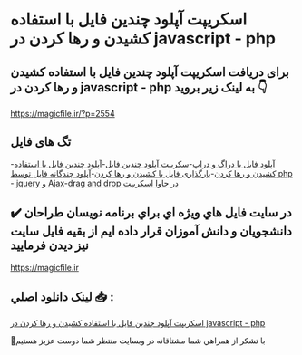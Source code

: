# اسکریپت آپلود چندین فایل با استفاده کشیدن و رها کردن در javascript - php

## برای دریافت اسکریپت آپلود چندین فایل با استفاده کشیدن و رها کردن در javascript - php به لینک زیر بروید 👇

https://magicfile.ir/?p=2554

## تگ های فایل

-[آپلود فایل با دراگ و دراپ](https://magicfile.ir/product/%d8%a2%d9%be%d9%84%d9%88%d8%af-%da%86%d9%86%d8%af%db%8c%d9%86-%d9%81%d8%a7%db%8c%d9%84-%d8%a8%d8%a7-%d8%a7%d8%b3%d8%aa%d9%81%d8%a7%d8%af%d9%87-%da%a9%d8%b4%db%8c%d8%af%d9%86-%d9%88-%d8%b1%d9%87%d8%a7-%da%a9%d8%b1%d8%af%d9%86/)-[سکریپت آپلود چندین فایل](https://magicfile.ir/product/%d8%a2%d9%be%d9%84%d9%88%d8%af-%da%86%d9%86%d8%af%db%8c%d9%86-%d9%81%d8%a7%db%8c%d9%84-%d8%a8%d8%a7-%d8%a7%d8%b3%d8%aa%d9%81%d8%a7%d8%af%d9%87-%da%a9%d8%b4%db%8c%d8%af%d9%86-%d9%88-%d8%b1%d9%87%d8%a7-%da%a9%d8%b1%d8%af%d9%86/)-[آپلود چندین فایل با استفاده کشیدن و رها کردن](https://magicfile.ir/product/%d8%a2%d9%be%d9%84%d9%88%d8%af-%da%86%d9%86%d8%af%db%8c%d9%86-%d9%81%d8%a7%db%8c%d9%84-%d8%a8%d8%a7-%d8%a7%d8%b3%d8%aa%d9%81%d8%a7%d8%af%d9%87-%da%a9%d8%b4%db%8c%d8%af%d9%86-%d9%88-%d8%b1%d9%87%d8%a7-%da%a9%d8%b1%d8%af%d9%86/)-[بارگذاری فایل با کشیدن و رها کردن](https://magicfile.ir/product/%d8%a2%d9%be%d9%84%d9%88%d8%af-%da%86%d9%86%d8%af%db%8c%d9%86-%d9%81%d8%a7%db%8c%d9%84-%d8%a8%d8%a7-%d8%a7%d8%b3%d8%aa%d9%81%d8%a7%d8%af%d9%87-%da%a9%d8%b4%db%8c%d8%af%d9%86-%d9%88-%d8%b1%d9%87%d8%a7-%da%a9%d8%b1%d8%af%d9%86/)-[آپلود چندگانه فایل توسط php ](https://magicfile.ir/product/%d8%a2%d9%be%d9%84%d9%88%d8%af-%da%86%d9%86%d8%af%db%8c%d9%86-%d9%81%d8%a7%db%8c%d9%84-%d8%a8%d8%a7-%d8%a7%d8%b3%d8%aa%d9%81%d8%a7%d8%af%d9%87-%da%a9%d8%b4%db%8c%d8%af%d9%86-%d9%88-%d8%b1%d9%87%d8%a7-%da%a9%d8%b1%d8%af%d9%86/)-[ jquery و Ajax](https://magicfile.ir/product/%d8%a2%d9%be%d9%84%d9%88%d8%af-%da%86%d9%86%d8%af%db%8c%d9%86-%d9%81%d8%a7%db%8c%d9%84-%d8%a8%d8%a7-%d8%a7%d8%b3%d8%aa%d9%81%d8%a7%d8%af%d9%87-%da%a9%d8%b4%db%8c%d8%af%d9%86-%d9%88-%d8%b1%d9%87%d8%a7-%da%a9%d8%b1%d8%af%d9%86/)-[drag and drop در جاوا اسکریپت](https://magicfile.ir/product/%d8%a2%d9%be%d9%84%d9%88%d8%af-%da%86%d9%86%d8%af%db%8c%d9%86-%d9%81%d8%a7%db%8c%d9%84-%d8%a8%d8%a7-%d8%a7%d8%b3%d8%aa%d9%81%d8%a7%d8%af%d9%87-%da%a9%d8%b4%db%8c%d8%af%d9%86-%d9%88-%d8%b1%d9%87%d8%a7-%da%a9%d8%b1%d8%af%d9%86/)

## ✔️ در سايت فايل هاي ويژه اي براي برنامه نويسان طراحان دانشجويان و دانش آموزان قرار داده ايم از بقيه فايل سايت نيز ديدن فرماييد

https://magicfile.ir


## لينک دانلود اصلي 📥 :

[اسکریپت آپلود چندین فایل با استفاده کشیدن و رها کردن در javascript - php](https://magicfile.ir/product/%d8%a2%d9%be%d9%84%d9%88%d8%af-%da%86%d9%86%d8%af%db%8c%d9%86-%d9%81%d8%a7%db%8c%d9%84-%d8%a8%d8%a7-%d8%a7%d8%b3%d8%aa%d9%81%d8%a7%d8%af%d9%87-%da%a9%d8%b4%db%8c%d8%af%d9%86-%d9%88-%d8%b1%d9%87%d8%a7-%da%a9%d8%b1%d8%af%d9%86/) 


🙏با تشکر از همراهي شما مشتاقانه در وبسایت منتظر شما دوست عزیز هستیم

